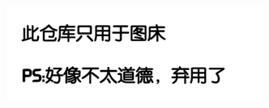 ![用途](https://github.com/Kal-tsit63/coly/blob/5526c8dad1508108c0373912a15795048125dd24/%E7%94%A8%E9%80%94.jpg)
